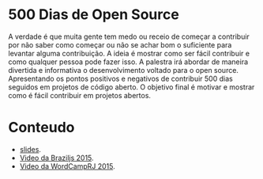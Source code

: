500 Dias de Open Source
========================

A verdade é que muita gente tem medo ou receio de começar a contribuir por
não saber como começar ou não se achar bom o suficiente para levantar alguma contribuição.
A ideia é mostrar como ser fácil contribuir e como qualquer pessoa pode fazer isso.
A palestra irá abordar de maneira divertida e informativa o desenvolvimento voltado para o open source.
Apresentando os pontos positivos e negativos de contribuir 500 dias seguidos em projetos de código aberto.
O objetivo final é motivar e mostrar como é fácil contribuir em projetos abertos.

# Conteudo

- [slides](https://speakerdeck.com/raphamorim/500-days-of-open-source).
- [Video da Braziljs 2015](https://www.youtube.com/watch?v=toCdZ2e9Dh4).
- [Video da WordCampRJ 2015](https://www.youtube.com/watch?v=jtj1nkDdG6Y).
